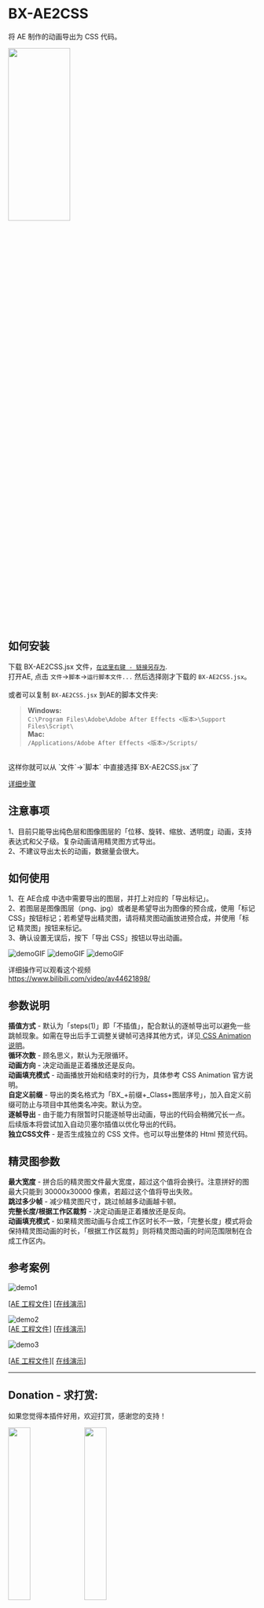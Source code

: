 # BX-AE2CSS
将 AE 制作的动画导出为 CSS 代码。  

[<img src="https://raw.githubusercontent.com/bigxixi/ReadMe-Resources/master/ae2css/ui.png" width="50%" height="30%">](http://bigxixi.com/donate/index.html)


## 如何安装
下载 BX-AE2CSS.jsx 文件，[`在这里右键 - 链接另存为`](https://raw.githubusercontent.com/bigxixi/ae2css/master/BX-AE2CSS.jsx).</br>
打开AE, 点击 `文件`->`脚本`->`运行脚本文件...` 然后选择刚才下载的 `BX-AE2CSS.jsx`。    
</br>
或者可以复制 `BX-AE2CSS.jsx` 到AE的脚本文件夹:
>**Windows:**  
>`C:\Program Files\Adobe\Adobe After Effects <版本>\Support Files\Script\`  
>**Mac:**  
>`/Applications/Adobe After Effects <版本>/Scripts/`

</br>
这样你就可以从 `文件`->`脚本` 中直接选择`BX-AE2CSS.jsx`了  

[详细步骤](https://helpx.adobe.com/cn/after-effects/using/scripts.html)</br>

## 注意事项

1、目前只能导出纯色层和图像图层的「位移、旋转、缩放、透明度」动画，支持表达式和父子级。复杂动画请用精灵图方式导出。  
2、不建议导出太长的动画，数据量会很大。  

## 如何使用

1、在 AE合成 中选中需要导出的图层，并打上对应的「导出标记」。  
2、若图层是图像图层（png、jpg）或者是希望导出为图像的预合成，使用「标记 CSS」按钮标记；若希望导出精灵图，请将精灵图动画放进预合成，并使用「标记 精灵图」按钮来标记。  
3、确认设置无误后，按下「导出 CSS」按钮以导出动画。    

![demoGIF](https://raw.githubusercontent.com/bigxixi/ReadMe-Resources/master/ae2css/markdemo1.gif)
![demoGIF](https://raw.githubusercontent.com/bigxixi/ReadMe-Resources/master/ae2css/markdemo2.gif)
![demoGIF](https://raw.githubusercontent.com/bigxixi/ReadMe-Resources/master/ae2css/markdemo3.gif)  


详细操作可以观看这个视频  
https://www.bilibili.com/video/av44621898/

## 参数说明

**插值方式** - 默认为「steps(1)」即「不插值」，配合默认的逐帧导出可以避免一些跳帧现象。如需在导出后手工调整关键帧可选择其他方式，详见[ CSS Animation 说明](https://developer.mozilla.org/zh-CN/docs/Web/CSS/CSS_Animations/Using_CSS_animations)。  
**循环次数** - 顾名思义，默认为无限循环。  
**动画方向** - 决定动画是正着播放还是反向。  
**动画填充模式** - 动画播放开始和结束时的行为，具体参考 CSS Animation 官方说明。  
**自定义前缀** - 导出的类名格式为「BX_+前缀+_Class+图层序号」，加入自定义前缀可防止与项目中其他类名冲突。默认为空。  
**逐帧导出** - 由于能力有限暂时只能逐帧导出动画，导出的代码会稍微冗长一点。后续版本将尝试加入自动贝塞尔插值以优化导出的代码。  
**独立CSS文件** - 是否生成独立的 CSS 文件。也可以导出整体的 Html 预览代码。  

## 精灵图参数

**最大宽度** - 拼合后的精灵图文件最大宽度，超过这个值将会换行。注意拼好的图最大只能到 30000x30000 像素，若超过这个值将导出失败。  
**跳过多少帧** - 减少精灵图尺寸，跳过帧越多动画越卡顿。  
**完整长度/根据工作区裁剪** - 决定动画是正着播放还是反向。  
**动画填充模式** - 如果精灵图动画与合成工作区时长不一致，「完整长度」模式将会保持精灵图动画的时长，「根据工作区裁剪」则将精灵图动画的时间范围限制在合成工作区内。  

## 参考案例  
![demo1](https://raw.githubusercontent.com/bigxixi/ReadMe-Resources/master/ae2css/basicdemo.gif)  

[[AE 工程文件](https://raw.githubusercontent.com/bigxixi/ReadMe-Resources/master/ae2css/basicdemo.zip)]  [[在线演示](http://bigxixi.com/ae2css/samples/basic/BX__Basic-marked.html)] 


![demo2](https://raw.githubusercontent.com/bigxixi/ReadMe-Resources/master/ae2css/lanterndemo.gif)  
[[AE 工程文件](https://raw.githubusercontent.com/bigxixi/ReadMe-Resources/master/ae2css/lanterndemo.zip)]
[[在线演示](http://bigxixi.com/huadeng)]  


![demo3](https://raw.githubusercontent.com/bigxixi/ReadMe-Resources/master/ae2css/bikingdemo.gif)  

[[AE 工程文件](https://raw.githubusercontent.com/bigxixi/ReadMe-Resources/master/ae2css/bikingdemo.zip)][ 
[在线演示](http://bigxixi.com/ae2css/samples/biking/BX_biking_P7)]  

----

## Donation - 求打赏:
如果您觉得本插件好用，欢迎打赏，感谢您的支持！  

[<img src="https://raw.githubusercontent.com/bigxixi/bigxixi.github.io/master/donate/index.hyperesources/wechat.png" width="30%" height="30%">](http://bigxixi.com/donate/index.html)
[<img src="https://raw.githubusercontent.com/bigxixi/bigxixi.github.io/master/donate/index.hyperesources/alipay%402x.jpg" width="30%" height="30%">](http://bigxixi.com/donate/index.html)  

也欢迎使用 PayPal：  

[<img src="https://raw.githubusercontent.com/bigxixi/bigxixi.github.io/master/donate/index.hyperesources/paypal.png" width="30%" height="30%">](https://www.paypal.me/bigxixi/index.html)  
